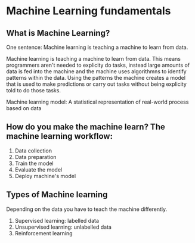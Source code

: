 # Machine Learning fundamentals

## What is Machine Learning?

One sentence: Machine learning is teaching a machine to learn from data.

Machine learning is teaching a machine to learn from data. This means programmers aren't needed to explicity do tasks, instead large amounts of data is fed into the machine and the machine uses algorithmns to identify patterns within the data. Using the patterns the machine creates a model that is used to make predictions or carry out tasks without being explicity told to do those tasks.

Machine learning model: A statistical representation of real-world process based on data

## How do you make the machine learn? The machine learning workflow:
1. Data collection
2. Data preparation
3. Train the model
4. Evaluate the model
5. Deploy machine's model

## Types of Machine learning
Depending on the data you have to teach the machine differently. 
1. Supervised learning: labelled data
2. Unsupervised learning: unlabelled data
3. Reinforcement learning